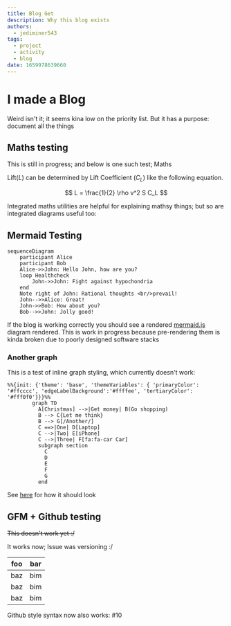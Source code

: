 ```yaml
---
title: Blog Get
description: Why this blog exists
authors:
  - jediminer543
tags:
  - project
  - activity
  - blog
date: 1659978639660
---
```

# I made a Blog

Weird isn't it; it seems kina low on the priority list. But it has a purpose: document all the things
<!--more-->

## Maths testing

This is still in progress; and below is one such test; Maths

Lift($L$) can be determined by Lift Coefficient ($C_L$) like the following
equation.

$$ L = \frac{1}{2} \rho v^2 S C_L $$

Integrated maths utilities are helpful for explaining mathsy things; but so are integrated diagrams useful too:

## Mermaid Testing

```mermaid
sequenceDiagram
    participant Alice
    participant Bob
    Alice->>John: Hello John, how are you?
    loop Healthcheck
        John->>John: Fight against hypochondria
    end
    Note right of John: Rational thoughts <br/>prevail!
    John-->>Alice: Great!
    John->>Bob: How about you?
    Bob-->>John: Jolly good!
```

If the blog is working correctly you should see a rendered [mermaid.js](https://mermaid-js.github.io/mermaid/#/) diagram rendered. This is work in progress because pre-rendering them is kinda broken due to poorly designed software stacks

### Another graph

This is a test of inline graph styling, which currently doesn't work:

```mermaid
%%{init: {'theme': 'base', 'themeVariables': { 'primaryColor': '#ffcccc', 'edgeLabelBackground':'#ffffee', 'tertiaryColor': '#fff0f0'}}}%%
        graph TD
          A[Christmas] -->|Get money| B(Go shopping)
          B --> C{Let me think}
          B --> G[/Another/]
          C ==>|One| D[Laptop]
          C -->|Two| E[iPhone]
          C -->|Three| F[fa:fa-car Car]
          subgraph section
            C
            D
            E
            F
            G
          end
```

See [here](https://mermaid-js.github.io/mermaid/#/theming) for how it should look

## GFM + Github testing

~~This doesn't work yet :/~~

It works now; Issue was versioning :/

| foo | bar |
| --- | --- |
| baz | bim |
| baz | bim |
| baz | bim |

Github style syntax now also works: #10
